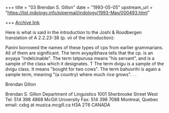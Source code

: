 +++
title = "03 Brendan S. Gillon"
date = "1993-05-05"
upstream_url = "https://list.indology.info/pipermail/indology/1993-May/000493.html"

+++
[Archive link](https://list.indology.info/pipermail/indology/1993-May/000493.html)

Here is what is said in the introduction to the Joshi &
Roodbergen translation of A 2.2.23-38 (p. vii of the
introduction):

Panini borrowed the names of these types of cps from earlier
grammarians. All of them are significant. The term avyayibhava
tells that the cp. is an avyaya "indelcinable". The term tatpurusa
means "his servant", and is a sample of the class which it designates. T
The term dvigu is a sample of the dvigu class. It means "bought
for two cows". The term bahuvrihi is again a sample term,
meaning "(a country) where much rice grows". . .

Brendan Gillon

Brendan S. Gillon                    Department of Linguistics
                                     1001 Sherbrooke Street West
Tel:   514 398 4868                  McGill University
Fax:   514 398 7088                  Montreal, Quebec
email: cxbg at musica.mcgill.ca         H3A 2T6   CANADA





